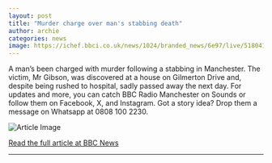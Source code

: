 ```yaml
---
layout: post
title: "Murder charge over man's stabbing death"
author: archie
categories: news
image: https://ichef.bbci.co.uk/news/1024/branded_news/6e97/live/51804110-8718-11f0-8539-299a7a7c0d9c.jpg
---
```

A man’s been charged with murder following a stabbing in Manchester. The victim, Mr Gibson, was discovered at a house on Gilmerton Drive and, despite being rushed to hospital, sadly passed away the next day. For updates and more, you can catch BBC Radio Manchester on Sounds or follow them on Facebook, X, and Instagram. Got a story idea? Drop them a message on Whatsapp at 0808 100 2230.

![Article Image](https://ichef.bbci.co.uk/news/1024/branded_news/6e97/live/51804110-8718-11f0-8539-299a7a7c0d9c.jpg)

[Read the full article at BBC News](https://www.bbc.com/news/articles/c4glnvx1q43o?at_medium=RSS&at_campaign=rss)

---
